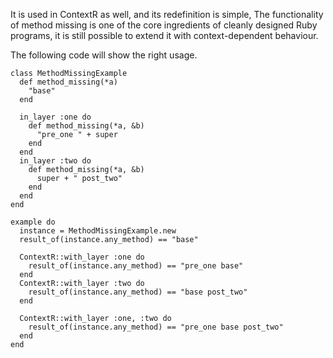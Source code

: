 It is used in ContextR as well, and its
redefinition is simple, The functionality of method missing is 
one of the core ingredients of cleanly designed Ruby programs, it is still 
possible to extend it with context-dependent behaviour.

The following code will show the right usage.

    class MethodMissingExample
      def method_missing(*a)
        "base"
      end

      in_layer :one do
        def method_missing(*a, &b)
          "pre_one " + super
        end
      end
      in_layer :two do
        def method_missing(*a, &b)
          super + " post_two"
        end
      end
    end

    example do
      instance = MethodMissingExample.new
      result_of(instance.any_method) == "base"

      ContextR::with_layer :one do
        result_of(instance.any_method) == "pre_one base"
      end
      ContextR::with_layer :two do
        result_of(instance.any_method) == "base post_two"
      end

      ContextR::with_layer :one, :two do
        result_of(instance.any_method) == "pre_one base post_two"
      end
    end

